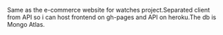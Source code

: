 Same as the e-commerce website for watches project.Separated client from API so i can host frontend on gh-pages and API on heroku.The db is Mongo Atlas.